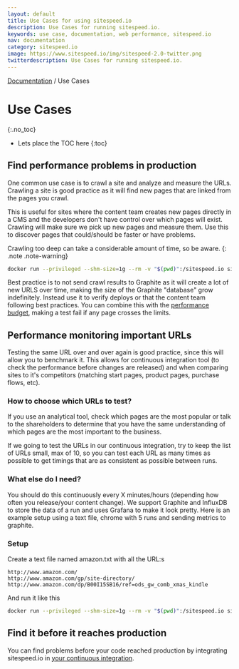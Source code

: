 ```yaml
---
layout: default
title: Use Cases for using sitespeed.io
description: Use Cases for running sitespeed.io.
keywords: use case, documentation, web performance, sitespeed.io
nav: documentation
category: sitespeed.io
image: https://www.sitespeed.io/img/sitespeed-2.0-twitter.png
twitterdescription: Use Cases for running sitespeed.io.
---
```

[Documentation]({{site.baseurl}}/documentation/sitespeed.io/) / Use Cases

# Use Cases
{:.no_toc}

* Lets place the TOC here
{:toc}

## Find performance problems in production
One common use case is to crawl a site and analyze and measure the URLs. Crawling a site is good practice as it will find new pages that are linked from the pages you crawl.

This is useful for sites where the content team creates new pages directly in a CMS and the developers don't have control over which pages will exist. Crawling will make sure we pick up new pages and measure them. Use this to discover pages that could/should be faster or have problems.

Crawling too deep can take a considerable amount of time, so be aware.
{: .note .note-warning}

~~~bash
docker run --privileged --shm-size=1g --rm -v "$(pwd)":/sitespeed.io sitespeedio/sitespeed.io http://www.nytimes.com/pages/sports/ -d 2
~~~

Best practice is to not send crawl results to Graphite as it will create a lot of new URLS over time, making the size of the Graphite "database" grow indefinitely. Instead use it to verify deploys or that the content team following best practices. You can combine this with the [performance budget](../performance-budget/), making a test fail if any page crosses the limits.

## Performance monitoring important URLs

Testing the same URL over and over again is good practice, since this will allow you to benchmark it. This allows for continuous integration tool (to check the performance before changes are released) and when comparing sites to it's competitors (matching start pages, product pages, purchase flows, etc).

### How to choose which URLs to test?

If you use an analytical tool, check which pages are the most popular or talk to the shareholders to determine that you have the same understanding of which pages are the most important to the business.

If we going to test the URLs in our continuous integration, try to keep the list of URLs small, max of 10, so you can test each URL as many times as possible to get timings that are as consistent as possible between runs.

### What else do I need?
You should do this continuously every X minutes/hours (depending how often you release/your content change). We support Graphite and InfluxDB to store the data of a run and uses Grafana to make it look pretty. Here is an example setup using a text file, chrome with 5 runs and sending metrics to graphite.

### Setup

Create a text file named amazon.txt with all the URL:s

~~~
http://www.amazon.com/
http://www.amazon.com/gp/site-directory/
http://www.amazon.com/dp/B00I15SB16/ref=ods_gw_comb_xmas_kindle
~~~

And run it like this

~~~bash
docker run --privileged --shm-size=1g --rm -v "$(pwd)":/sitespeed.io sitespeedio/sitespeed.io amazon.txt -b chrome -n 5 --graphite.host my.graphite.host
~~~

## Find it before it reaches production
You can find problems before your code reached production by integrating sitespeed.io in [your continuous integration](../continuous-integration/).
